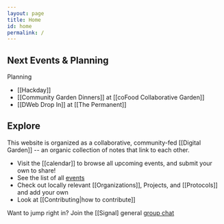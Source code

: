 ```yaml
---
layout: page
title: Home
id: home
permalink: /
---
```


## Next Events  & Planning

Planning
* [[Hackday]]
* [[Community Garden Dinners]] at [[coFood Collaborative Garden]]
* [[DWeb Drop In]] at [[The Permanent]]

<!-- uncomment and enter in Luma event id -->
<!--
<a
  href="https://lu.ma/event/evt-BwFDxi3MEnabDpE"
  class="luma-checkout--button"
  style="margin-left: 15px;"
  data-luma-action="checkout"
  data-luma-event-id="evt-BwFDxi3MEnabDpE">Register for Event</a>

<script id="luma-checkout" src="https://embed.lu.ma/checkout-button.js"></script>
-->

## Explore

This website is organized as a collaborative, community-fed [[Digital Garden]] -- an organic collection of notes that link to each other.

* Visit the [[calendar]] to browse all upcoming events, and submit your own to share!
* See the list of all [events](/tags/Event)
* Check out locally relevant [[Organizations]], Projects, and [[Protocols]] and add your own
* Look at [[Contributing|how to contribute]]

Want to jump right in? Join the [[Signal] general [group chat](https://signal.group/#CjQKIODy2EEMBP_tF0YP4t3-WzGRqaHCDChDnldfEl8A29OmEhAuVXCHCC91O7p2OIdqE5OC)
